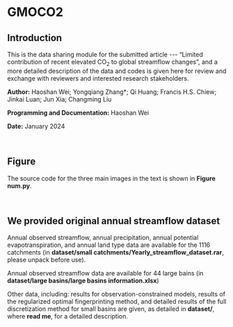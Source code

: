 # GMOCO2

## Introduction
This is the data sharing module for the submitted article --- “Limited contribution of recent elevated CO<sub>2</sub> to global streamflow changes”, and a more detailed description of the data and codes is given here for review and exchange with reviewers and interested research stakeholders. 

**Author:** Haoshan Wei; Yongqiang Zhang*; Qi Huang; Francis H.S. Chiew; Jinkai Luan; Jun Xia; Changming Liu

**Programming and Documentation:** Haoshan Wei

**Date:** January 2024

<br/>

## Figure

The source code for the three main images in the text is shown in  **Figure num.py**.

<br/>

## We provided original annual streamflow dataset

Annual observed streamflow, annual precipitation, annual potential evapotranspiration, and annual land type data are available for the 1116 catchments (in **dataset/small catchments/Yearly_streamflow_dataset.rar**, please unpack before use).

Annual observed streamflow data are available for 44 large bains (in **dataset/large basins/large basins information.xlsx**)

Other data, including: results for observation-constrained models, results of the regularized optimal fingerprinting method, and detailed results of the full discretization method for small basins are given, as detailed in **dataset/**, where **read me**, for a detailed description.

